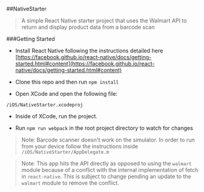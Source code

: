 ##NativeStarter
> A simple React Native starter project that uses the Walmart API to return and display product data from a barcode scan

###Getting Started

- Install React Native following the instructions detailed here [https://facebook.github.io/react-native/docs/getting-started.html#content](https://facebook.github.io/react-native/docs/getting-started.html#content)

- Clone this repo and then run `npm install`

- Open XCode and open the following file:

`/iOS/NativeStarter.xcodeproj`

- Inside of XCode, run the project.

- Run `npm run webpack` in the root project directory to watch for changes

> Note: Barcode scanner doesn't work on the simulator. In order to run from your device follow the instructions inside `/iOS/NativeStarter/AppDelegate.m`

> Note: This app hits the API directly as opposed to using the `walmart` module because of a conflict with the internal implementation of fetch in `react-native`. This is subject to change pending an update to the `walmart` module to remove the conflict.
